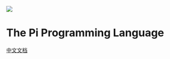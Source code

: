 ![](https://repository-images.githubusercontent.com/523000677/7e2365be-599b-422b-948c-53020762b1c5)

# The Pi Programming Language

[中文文档](http://pilang.org/)
